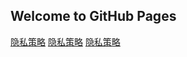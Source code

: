 ## Welcome to GitHub Pages
[隐私策略](https://macosgame.com/privacy-policy)
[隐私策略](./privacy-policy)
[隐私策略](privacy-policy)
